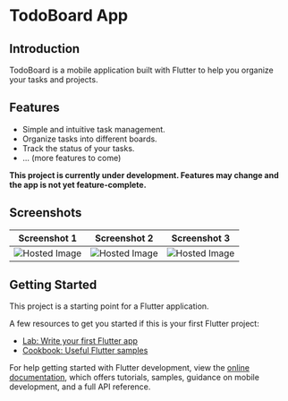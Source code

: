 # TodoBoard App

## Introduction

TodoBoard is a mobile application built with Flutter to help you organize your tasks and projects.

## Features

*   Simple and intuitive task management.
*   Organize tasks into different boards.
*   Track the status of your tasks.
*   ... (more features to come)

**This project is currently under development. Features may change and the app is not yet feature-complete.**

## Screenshots

| Screenshot 1 | Screenshot 2 | Screenshot 3 |
| :----------: | :----------: | :----------: |
|   ![Hosted Image](https://imgur.com/ppHO4Qt)    |   ![Hosted Image](https://imgur.com/QkjdqNS)    |   ![Hosted Image](https://imgur.com/hPOk78y)    |


## Getting Started

This project is a starting point for a Flutter application.

A few resources to get you started if this is your first Flutter project:

- [Lab: Write your first Flutter app](https://docs.flutter.dev/get-started/codelab)
- [Cookbook: Useful Flutter samples](https://docs.flutter.dev/cookbook)

For help getting started with Flutter development, view the
[online documentation](https://docs.flutter.dev/), which offers tutorials,
samples, guidance on mobile development, and a full API reference.
